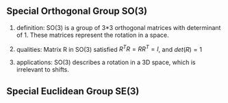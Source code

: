 ## Special Orthogonal Group SO(3)
1. definition:
    SO(3) is a group of 3*3 orthogonal matrices with determinant of 1. These matrices represent the rotation in a space.

2. qualities:
    Matrix R in SO(3) satisfied $R^TR = RR^T = I$, and $det(R) = 1$

3. applications:
    SO(3) describes a rotation in a 3D space, which is irrelevant to shifts.

## Special Euclidean Group SE(3)


